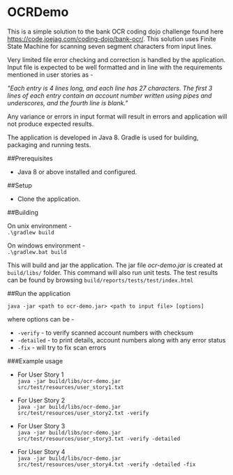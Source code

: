 # OCRDemo

This is a simple solution to the bank OCR coding dojo challenge found here https://code.joejag.com/coding-dojo/bank-ocr/. This solution
uses Finite State Machine for scanning seven segment characters from input lines. 

Very limited file error checking and correction is handled by the application. Input file is expected to be well formatted and in line with the requirements mentioned in user stories as -<br>

_"Each entry is 4 lines long, and each line has 27 characters. The first 3 lines of each entry contain an account number written using pipes and underscores, and the fourth line is blank."_ <br>

Any variance or errors in input format will result in errors and application will not produce expected results.

The application is developed in Java 8. Gradle is used for building, packaging and running tests.   

##Prerequisites

* Java 8 or above installed and configured.

##Setup

* Clone the application.

##Building

On unix environment - <br>
`.\gradlew build`

On windows environment - <br>
`.\gradlew.bat build`

This will build and jar the application. The jar file _ocr-demo.jar_ is created at `build/libs/` folder. This command will also run unit tests. The test results can be found by browsing `build/reports/tests/test/index.html`

##Run the application

`java -jar <path to ocr-demo.jar> <path to input file> [options]`

where options can be - 
* `-verify` - to verify scanned account numbers with checksum
* `-detailed` - to print details, account numbers along with any error status
* `-fix` - will try to fix scan errors

###Example usage
 * For User Story 1 <br>
 `java -jar build/libs/ocr-demo.jar src/test/resources/user_story1.txt`
 
 * For User Story 2 <br>
 `java -jar build/libs/ocr-demo.jar src/test/resources/user_story2.txt -verify`
 
 * For User Story 3 <br>
 `java -jar build/libs/ocr-demo.jar src/test/resources/user_story3.txt -verify -detailed`
 
 * For User Story 4 <br>
 `java -jar build/libs/ocr-demo.jar src/test/resources/user_story4.txt -verify -detailed -fix`
 
 
 



 

